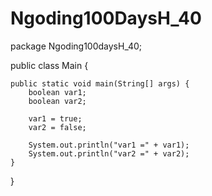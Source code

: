 # Ngoding100DaysH_40
package Ngoding100daysH_40;

public class Main {
    
    public static void main(String[] args) {
        boolean var1;
        boolean var2;
        
        var1 = true;
        var2 = false;
        
        System.out.println("var1 =" + var1);
        System.out.println("var2 =" + var2);
    }
    
}
